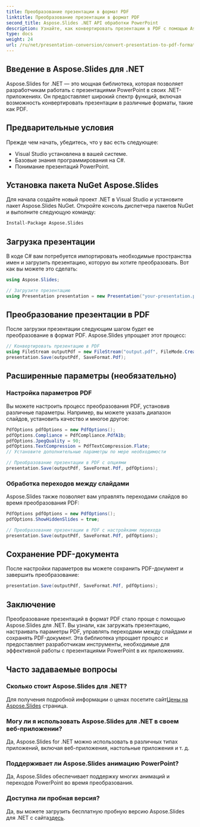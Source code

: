 ```yaml
---
title: Преобразование презентации в формат PDF
linktitle: Преобразование презентации в формат PDF
second_title: Aspose.Slides .NET API обработки PowerPoint
description: Узнайте, как конвертировать презентации в PDF с помощью Aspose.Slides для .NET. Пошаговое руководство с исходным кодом. Эффективное и результативное преобразование.
type: docs
weight: 24
url: /ru/net/presentation-conversion/convert-presentation-to-pdf-format/
---
```


## Введение в Aspose.Slides для .NET

Aspose.Slides for .NET — это мощная библиотека, которая позволяет разработчикам работать с презентациями PowerPoint в своих .NET-приложениях. Он предоставляет широкий спектр функций, включая возможность конвертировать презентации в различные форматы, такие как PDF.

## Предварительные условия

Прежде чем начать, убедитесь, что у вас есть следующее:

- Visual Studio установлена в вашей системе.
- Базовые знания программирования на C#.
- Понимание презентаций PowerPoint.

## Установка пакета NuGet Aspose.Slides

Для начала создайте новый проект .NET в Visual Studio и установите пакет Aspose.Slides NuGet. Откройте консоль диспетчера пакетов NuGet и выполните следующую команду:

```bash
Install-Package Aspose.Slides
```

## Загрузка презентации

В коде C# вам потребуется импортировать необходимые пространства имен и загрузить презентацию, которую вы хотите преобразовать. Вот как вы можете это сделать:

```csharp
using Aspose.Slides;

// Загрузите презентацию
using Presentation presentation = new Presentation("your-presentation.pptx");
```

## Преобразование презентации в PDF

После загрузки презентации следующим шагом будет ее преобразование в формат PDF. Aspose.Slides упрощает этот процесс:

```csharp
// Конвертировать презентацию в PDF
using FileStream outputPdf = new FileStream("output.pdf", FileMode.Create);
presentation.Save(outputPdf, SaveFormat.Pdf);
```

## Расширенные параметры (необязательно)

### Настройка параметров PDF

Вы можете настроить процесс преобразования PDF, установив различные параметры. Например, вы можете указать диапазон слайдов, установить качество и многое другое:

```csharp
PdfOptions pdfOptions = new PdfOptions();
pdfOptions.Compliance = PdfCompliance.PdfA1b;
pdfOptions.JpegQuality = 90;
pdfOptions.TextCompression = PdfTextCompression.Flate;
// Установите дополнительные параметры по мере необходимости

// Преобразование презентации в PDF с опциями
presentation.Save(outputPdf, SaveFormat.Pdf, pdfOptions);
```

### Обработка переходов между слайдами

Aspose.Slides также позволяет вам управлять переходами слайдов во время преобразования PDF:

```csharp
PdfOptions pdfOptions = new PdfOptions();
pdfOptions.ShowHiddenSlides = true;

// Преобразование презентации в PDF с настройками перехода
presentation.Save(outputPdf, SaveFormat.Pdf, pdfOptions);
```

## Сохранение PDF-документа

После настройки параметров вы можете сохранить PDF-документ и завершить преобразование:

```csharp
presentation.Save(outputPdf, SaveFormat.Pdf, pdfOptions);
```

## Заключение

Преобразование презентаций в формат PDF стало проще с помощью Aspose.Slides для .NET. Вы узнали, как загружать презентацию, настраивать параметры PDF, управлять переходами между слайдами и сохранять PDF-документ. Эта библиотека упрощает процесс и предоставляет разработчикам инструменты, необходимые для эффективной работы с презентациями PowerPoint в их приложениях.

## Часто задаваемые вопросы

### Сколько стоит Aspose.Slides для .NET?

 Для получения подробной информации о ценах посетите сайт[Цены на Aspose.Slides](https://purchase.aspose.com/admin/pricing/slides/family) страница.

### Могу ли я использовать Aspose.Slides для .NET в своем веб-приложении?

Да, Aspose.Slides for .NET можно использовать в различных типах приложений, включая веб-приложения, настольные приложения и т. д.

### Поддерживает ли Aspose.Slides анимацию PowerPoint?

Да, Aspose.Slides обеспечивает поддержку многих анимаций и переходов PowerPoint во время преобразования.

### Доступна ли пробная версия?

 Да, вы можете загрузить бесплатную пробную версию Aspose.Slides для .NET с сайта[здесь](https://products.aspose.com/slides/net).